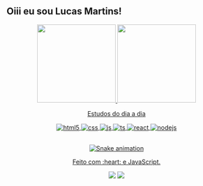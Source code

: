 ## Oiii eu sou Lucas Martins!
<div align="center">
  <a href="https://github.com/lukaspkl">
  <img height="180em" src="https://github-readme-stats.vercel.app/api?username=lukaspkl&show_icons=true&theme=dark&include_all_commits=true&count_private=true"/>
  <img height="180em" src="https://github-readme-stats.vercel.app/api/top-langs/?username=lukaspkl&layout=compact&langs_count=7&theme=dark"/>
</div>



<div align="center">
<p>Estudos do dia a dia </p

  <div style="display: inline_block">
  <img align="center" alt="html5" src="https://img.shields.io/badge/HTML5-E34F26?style=for-the-badge&logo=html5&logoColor=white" />
  <img align="center" alt="css" src="https://img.shields.io/badge/CSS3-1572B6?style=for-the-badge&logo=css3&logoColor=white" />
  <img align="center" alt="js" src="https://img.shields.io/badge/JavaScript-F7DF1E?style=for-the-badge&logo=javascript&logoColor=black" />
  <img align="center" alt="ts" src="https://img.shields.io/badge/TypeScript-007ACC?style=for-the-badge&logo=typescript&logoColor=white" />
  <img align="center" alt="react" src="https://img.shields.io/badge/React-20232A?style=for-the-badge&logo=react&logoColor=61DAFB" />
  <img align="center" alt="nodejs" src="https://img.shields.io/badge/Node.js-43853D?style=for-the-badge&logo=node.js&logoColor=white" />
</div><br/>



 

  <div align="center">
  
  ![Snake animation](https://github.com/danielbped/danielbped/blob/output/github-contribution-grid-snake.svg)
  
</div>

  <div align="center">
  <p>Feito com :heart: e JavaScript.</p
    
  <a href="https://www.linkedin.com/in/lucas-martins-pkl/" target="_blank"><img src="https://img.shields.io/badge/-LinkedIn-%230077B5?style=for-the-badge&logo=linkedin&logoColor=white" target="_blank"></a> 
  <a href="mailto:.com"><img src="https://img.shields.io/badge/-Gmail-%23333?style=for-the-badge&logo=gmail&logoColor=white" target="_blank"></a>
</div>
